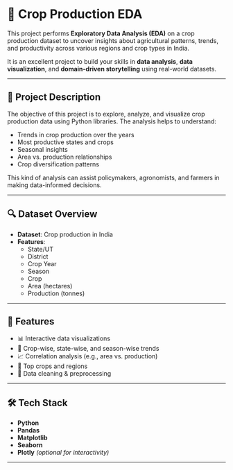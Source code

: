 # 🌾 Crop Production EDA

This project performs **Exploratory Data Analysis (EDA)** on a crop production dataset to uncover insights about agricultural patterns, trends, and productivity across various regions and crop types in India.

It is an excellent project to build your skills in **data analysis**, **data visualization**, and **domain-driven storytelling** using real-world datasets.

---

## 📌 Project Description

The objective of this project is to explore, analyze, and visualize crop production data using Python libraries. The analysis helps to understand:

- Trends in crop production over the years
- Most productive states and crops
- Seasonal insights
- Area vs. production relationships
- Crop diversification patterns

This kind of analysis can assist policymakers, agronomists, and farmers in making data-informed decisions.

---

## 🔍 Dataset Overview

- **Dataset**: Crop production in India
- **Features**:
  - State/UT
  - District
  - Crop Year
  - Season
  - Crop
  - Area (hectares)
  - Production (tonnes)

---

## 🚀 Features

- 📊 Interactive data visualizations
- 🌱 Crop-wise, state-wise, and season-wise trends
- 📈 Correlation analysis (e.g., area vs. production)
- 📍 Top crops and regions
- 🧼 Data cleaning & preprocessing

---

## 🛠️ Tech Stack

- **Python**
- **Pandas**
- **Matplotlib**
- **Seaborn**
- **Plotly** *(optional for interactivity)*

---
